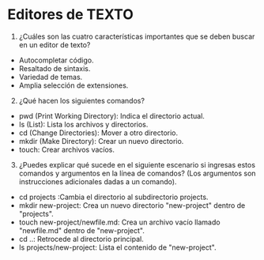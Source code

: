 # Editores de TEXTO

1. ¿Cuáles son las cuatro características importantes que se deben buscar en un editor de texto?
- Autocompletar código.
- Resaltado de sintaxis.
- Variedad de temas.
- Amplia selección de extensiones.
2. ¿Qué hacen los siguientes comandos?
- pwd (Print Working Directory): Indica el directorio actual.
- ls (List): Lista los archivos y directorios.
- cd (Change Directories): Mover a otro directorio.
- mkdir (Make Directory): Crear un nuevo directorio.
- touch: Crear archivos vacíos.
3. ¿Puedes explicar qué sucede en el siguiente escenario si ingresas estos comandos y argumentos en la línea de comandos? (Los argumentos son instrucciones adicionales dadas a un comando).
- cd projects :Cambia el directorio al subdirectorio projects.
- mkdir new-project: Crea un nuevo directorio "new-project" dentro de "projects".
- touch new-project/newfile.md: Crea un archivo vacío llamado "newfile.md" dentro de "new-project".
- cd ..: Retrocede al directorio principal.
- ls projects/new-project: Lista el contenido de "new-project".